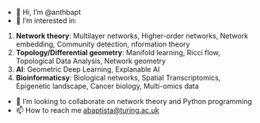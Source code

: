 - 👋 Hi, I’m @anthbapt
- 👀 I’m interested in: 

1. **Network theory**: Multilayer networks, Higher-order networks, Network embedding,
                                               Community detection, nformation theory
2. **Topology/Differential geometry**: Manifold learning, Ricci flow, Topological Data Analysis, Network geometry
3. **AI**: Geometric Deep Learning, Explanable AI
4. **Bioinformaticsy**: Biological networks, Spatial Transcriptomics, Epigenetic landscape, Cancer biology, Multi-omics data
                        
- 💞️ I’m looking to collaborate on network theory and Python programming
- 📫 How to reach me abaptista@turing.ac.uk

<!---
anthbapt/anthbapt is a ✨ special ✨ repository because its `README.md` (this file) appears on your GitHub profile.
You can click the Preview link to take a look at your changes.
--->
